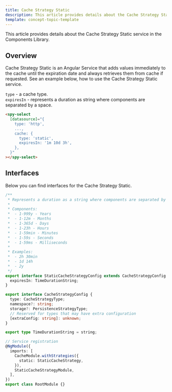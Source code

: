 ```yaml
---
title: Cache Strategy Static
description: This article provides details about the Cache Strategy Static service in the Components Library.
template: concept-topic-template
---
```


This article provides details about the Cache Strategy Static service in the Components Library.

## Overview

Cache Strategy Static is an Angular Service that adds values immediately to the 
cache until the expiration date and always retrieves them from cache if requested.
See an example below, how to use the Cache Strategy Static service.

`type` - a cache type.  
`expiresIn` - represents a duration as string where components are separated by a space.  

```html
<spy-select
  [datasource]="{
    type: 'http',
    ...,
    cache: {
      type: 'static',
      expiresIn: '1m 10d 3h',
    },
  }"
></spy-select>
```

## Interfaces

Below you can find interfaces for the Cache Strategy Static.

```ts
/**
 * Represents a duration as a string where components are separated by a space
 *
 * Components:
 *  - 1-999y - Years
 *  - 1-12m - Months
 *  - 1-365d - Days
 *  - 1-23h - Hours
 *  - 1-59min - Minutes
 *  - 1-59s - Seconds
 *  - 1-59ms - Milliseconds
 *
 * Examples:
 *  - 2h 30min
 *  - 1d 14h
 *  - 2y
 */
export interface StaticCacheStrategyConfig extends CacheStrategyConfig {
  expiresIn: TimeDurationString;
}

export interface CacheStrategyConfig {
  type: CacheStrategyType;
  namespace?: string;
  storage?: PersistenceStrategyType;
  // Reserved for types that may have extra configuration
  [extraConfig: string]: unknown;
}

export type TimeDurationString = string;

// Service registration
@NgModule({
  imports: [
    CacheModule.withStrategies({
      static: StaticCacheStrategy,
    }),
    StaticCacheStrategyModule,
  ],
})
export class RootModule {}
```
